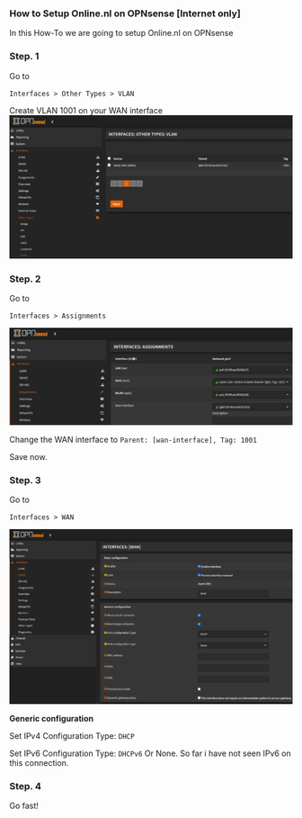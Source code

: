 ### How to Setup Online.nl on OPNsense [Internet only]

In this How-To we are going to setup Online.nl on OPNsense

### Step. 1

Go to

```
Interfaces > Other Types > VLAN
```
Create VLAN 1001 on your WAN interface
![VLANs](../../../images/Online/opnsense-internet-only/iface_other_vlan.png)

### Step. 2
Go to

```
Interfaces > Assignments
```

![Assignments](../../../images/Online/opnsense-internet-only/iface_assignments.png)

Change the WAN interface to ```Parent: [wan-interface], Tag: 1001```

Save now.

### Step. 3
Go to

```
Interfaces > WAN
```

![InterfaceWAN](../../../images/Online/opnsense-internet-only/iface_WAN.png)

**Generic configuration**

Set IPv4 Configuration Type: ```DHCP```

Set IPv6 Configuration Type: ```DHCPv6```
Or None. So far i have not seen IPv6 on this connection.

### Step. 4
Go fast!
